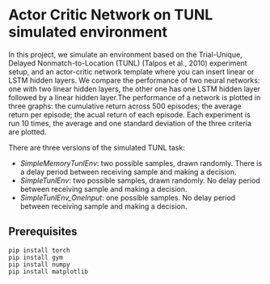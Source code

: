 # Actor Critic Network on TUNL simulated environment

In this project, we simulate an environment based on the Trial-Unique, Delayed Nonmatch-to-Location (TUNL) (Talpos et al., 2010) experiment setup, and an actor-critic network template where you can insert linear or LSTM hidden layers. We compare the performance of two neural networks: one with two linear hidden layers, the other one has one LSTM hidden layer followed by a linear hidden layer.The performance of a network is plotted in three graphs: the cumulative return across 500 episodes; the average return per episode; the acual return of each episode. Each experiment is run 10 times, the average and one standard deviation of the three criteria are plotted.

There are three versions of the simulated TUNL task:
* *SimpleMemoryTunlEnv*: two possible samples, drawn randomly. There is a delay period between receiving sample and making a decision.
* *SimpleTunlEnv*: two possible samples, drawn randomly. No delay period between receiving sample and making a decision.
* *SimpleTunlEnv_OneInput*: one possible samples. No delay period between receiving sample and making a decision.


## Prerequisites
```
pip install torch
pip install gym
pip install numpy
pip install matplotlib
```
